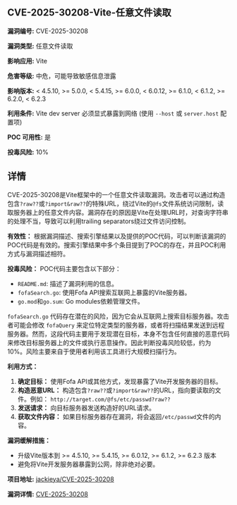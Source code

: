 ## CVE-2025-30208-Vite-任意文件读取

**漏洞编号:** CVE-2025-30208

**漏洞类型:** 任意文件读取

**影响应用:** Vite

**危害等级:** 中危，可能导致敏感信息泄露

**影响版本:** < 4.5.10, >= 5.0.0, < 5.4.15, >= 6.0.0, < 6.0.12, >= 6.1.0, < 6.1.2, >= 6.2.0, < 6.2.3

**利用条件:** Vite dev server 必须显式暴露到网络 (使用 `--host` 或 `server.host` 配置项)

**POC 可用性:** 是

**投毒风险:** 10%

## 详情

CVE-2025-30208是Vite框架中的一个任意文件读取漏洞。攻击者可以通过构造包含`?raw??`或`?import&raw??`的特殊URL，绕过Vite的`@fs`文件系统访问限制，读取服务器上的任意文件内容。漏洞存在的原因是Vite在处理URL时，对查询字符串的处理不当，导致可以利用trailing separators绕过文件访问控制。

**有效性：**
根据漏洞描述、搜索引擎结果以及提供的POC代码，可以判断该漏洞的POC代码是有效的。搜索引擎结果中多个条目提到了POC的存在，并且POC利用方式与漏洞描述相符。

**投毒风险：**
POC代码主要包含以下部分：
*   `README.md`: 描述了漏洞利用的信息。
*   `fofaSearch.go`: 使用Fofa API搜索互联网上暴露的Vite服务器。
*   `go.mod`和`go.sum`: Go modules依赖管理文件。

`fofaSearch.go` 代码存在潜在的风险，因为它会从互联网上搜索目标服务器。攻击者可能会修改 `fofaQuery` 来定位特定类型的服务器，或者将扫描结果发送到远程服务器。然而，这段代码主要用于发现潜在目标，本身不包含任何直接的恶意代码来修改目标服务器上的文件或执行恶意操作。因此判断投毒风险较低，约为10%。风险主要来自于使用者利用该工具进行大规模扫描行为。

**利用方式：**
1.  **确定目标：** 使用Fofa API或其他方式，发现暴露了Vite开发服务器的目标。
2.  **构造恶意URL：** 构造包含`?raw??`或`?import&raw??`的URL，指向要读取的文件。例如：
`http://target.com/@fs/etc/passwd?raw??`
3.  **发送请求：** 向目标服务器发送构造好的URL请求。
4.  **获取文件内容：** 如果目标服务器存在漏洞，将会返回`/etc/passwd`文件的内容。

**漏洞缓解措施：**
*   升级Vite版本到 >= 4.5.10, >= 5.4.15, >= 6.0.12, >= 6.1.2, >= 6.2.3 版本
*   避免将Vite开发服务器暴露到公网，除非绝对必要。

**项目地址:** [jackieya/CVE-2025-30208](https://github.com/jackieya/CVE-2025-30208)

**漏洞详情:** [CVE-2025-30208](https://nvd.nist.gov/vuln/detail/CVE-2025-30208)